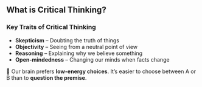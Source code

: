 ## What is Critical Thinking?

### Key Traits of Critical Thinking

- **Skepticism** – Doubting the truth of things
- **Objectivity** – Seeing from a neutral point of view
- **Reasoning** – Explaining why we believe something
- **Open-mindedness** – Changing our minds when facts change

🧠 Our brain prefers **low-energy choices**. It’s easier to choose between A or B than to **question the premise**.


